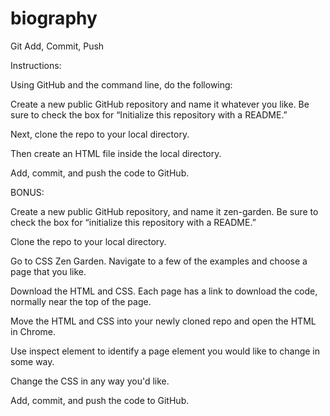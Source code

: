 # biography

Git Add, Commit, Push

Instructions:


Using GitHub and the command line, do the following:


Create a new public GitHub repository and name it whatever you like. Be sure to check the box for “Initialize this repository with a README.”


Next, clone the repo to your local directory.


Then create an HTML file inside the local directory.


Add, commit, and push the code to GitHub.




BONUS:


Create a new public GitHub repository, and name it zen-garden. Be sure to check the box for “initialize this repository with a README.”


Clone the repo to your local directory.


Go to CSS Zen Garden. Navigate to a few of the examples and choose a page that you like.


Download the HTML and CSS. Each page has a link to download the code, normally near the top of the page.


Move the HTML and CSS into your newly cloned repo and open the HTML in Chrome.


Use inspect element to identify a page element you would like to change in some way.


Change the CSS in any way you'd like.


Add, commit, and push the code to GitHub.